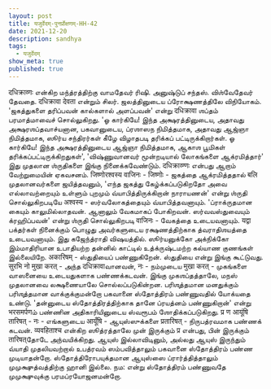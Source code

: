 ```yaml
---
layout: post
title: यजुर्वेदम्-पुनर्प्रोक्षणम्-HH-42
date: 2021-12-20
description: sandhya
tags:
  - यजुर्वेदम्
show_meta: true
published: true
---
```



दधिक्राव्णः என்கிற மந்த்ரத்திற்கு வாமதேவர் ரிஷி. அனுஷ்டுப் சந்தஸ். விஶ்வேதேவர் தேவதை. दधिक्रावा देवता என்றும் சிலர். ஜலத்தினுடைய ப்ரோக்ஷணத்திலே விநியோகம். 
'ஜகத்துகளை தரிப்பவன் கால்களால் அளப்பவன்' என்று दधिक्रावा ஶப்தம் பரமாத்மாவைச் சொல்லுகிறது. 'ஓ கார்கியே! இந்த அக்ஷரத்தினுடைய, அதாவது அக்ஷரஶப்தவாச்யனான, பகவானுடைய, ப்ரஶாஸந நிமித்தமாக, அதாவது ஆஜ்ஞா நிமித்தமாக, ஸூர்ய சந்திரர்கள் கீழே விழாதபடி தரிக்கப் பட்டிருக்கிறார்கள். ஓ கார்கியே! இந்த அக்ஷரத்தினுடைய ஆஜ்ஞா நிமித்தமாக, ஆகாஶ பூமிகள் தரிக்கப்பட்டிருக்கிறதுகள்', 'விஷ்ணுவானவர் மூன்றடியால் லோகங்களை ஆக்ரமித்தார்' இது முதலான ஶ்ருதிகளை இங்கு நினைக்கவேண்டும். दधिक्राव्ण्णः என்பது ஆறாம் வேற்றுமையின் ஏகவசனம். जिष्णोरश्वस्य वाजिनः - जिष्णोः - ஜகத்தை ஆக்ரமித்ததால் बलि முதலானவர்களை ஜயித்தவனும், 'எந்த ஜகத்து கேழ்க்கப்படுகிறதோ அவை எல்லாவற்றையும் உள்ளும் புறமும் வ்யாபித்திருக்கிறான் நாராயணன்' என்று ஶ்ருதி சொல்லுகிறபடியே अश्वस्य - ஸர்வலோகத்தையும் வ்யாபித்தவனாயும். 'ப்ராக்ருதமான கையும் காலுமில்லாதவன். ஆனாலும் வேகமாகப் போகிறவன். ஸர்வவஸ்துவையும் க்ரஹிப்பவன்' என்று ஶ்ருதி சொல்லுகிறபடி वाजिनः - வேகத்தை உடையவனாயும். यद्वा பக்தர்கள் நினைக்கும் பொழுது அவர்களுடைய ரக்ஷணத்திற்காக த்வராதிஶயத்தை உடையவனாயும். இது கஜேந்த்ராதி விஷயத்தில். ஸூர்யனுக்கோ அக்நிக்கோ இம்மாதிரியான உபாதியற்ற தன்னில் காட்டில் உத்க்ருஷ்டமற்ற கல்யாண குணங்கள் இல்லையிறே. अकारिषम् - ஸ்துதியைப் பண்ணுகிறேன். ஸ்துதியை என்று இங்கு கூட்டுவது. सुरभि नो मुखा करत् - அந்த दधिक्रावाவானவன், नः - நம்முடைய मुखा करत् - முகங்களை வாஸனையை உடையதுகளாக பண்ணக்கடவன். இங்கு முகஶப்தத்தாலே, மநஸ் முதலானவை லக்ஷணையாலே சொல்லப்படுகின்றன. பரிஶுத்தமான மனதுக்கும் பரிஶுத்தமான வாக்குக்குமன்றோ பகவானை ஸ்தோத்திரம் பண்ணுவதில் யோக்யதை உண்டு. 'தன்னுடைய ஸ்தோத்திரத்திற்காக தானே ப்ரயத்னம் பண்ணுகிறான்' என்று भरसमर्पणம் பண்ணின அதிகாரியினுடைய ஸ்வரூபம் ஶோதிக்கப்படுகிறது. प्र ण आयूंषि तारिषत् - नः - எங்களுடைய आयूँषि - ஆயுஸ்ஸுக்களை प्रतारिषत् - நிருபத்ரவமாக பண்ணக் கடவன். व्यवहिताश्च என்கிற ஸூத்ரத்தாலே முன் இருக்கும் प्र என்பது, பின் இருக்கும் तारिषत्தோடே அந்வயிக்கிறது. ஆயுஸ் இல்லாவிடினும், அல்லது ஆயுஸ் இருந்தும் வ்யாதி முதலியவற்றால் உபத்ரவம் ஸம்பவித்தாலும் பகவானை ஸ்தோத்திரம் பண்ண முடியாதன்றோ. ஸ்தோத்திரோபயுக்தமான ஆயுஸ்ஸை ப்ரார்த்தித்தாலும் முமுக்ஷுத்வத்திற்கு ஹானி இல்லை. நம: என்று ஸ்தோத்திரம் பண்ணுவதே முமுக்ஷுவுக்கு பரமப்ரயோஜனமன்றோ. 
